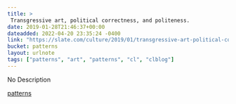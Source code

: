 ```yaml
---
title: > 
 Transgressive art, political correctness, and politeness.
date: 2019-01-28T21:46:37+00:00
dateadded: 2022-04-20 23:35:24 -0400
link: "https://slate.com/culture/2019/01/transgressive-art-political-correctness-vanessa-place-louis-ck-hannah-gadsby.html"
bucket: patterns
layout: urlnote
tags: ["patterns", "art", "patterns", "cl", "clblog"]
--- 
```

No Description
 <!-- end excerpt --> 
<div class='bucket'><a class='internal-link' href='/buckets/patterns'>patterns</a></div> 
